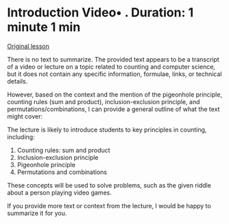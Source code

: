 # Introduction Video• . Duration: 1 minute 1 min

[Original lesson](https://www.coursera.org/learn/uol-fundamentals-of-computer-science/lecture/83Qw9/introduction)

There is no text to summarize. The provided text appears to be a transcript of a video or lecture on a topic related to counting and computer science, but it does not contain any specific information, formulae, links, or technical details.

However, based on the context and the mention of the pigeonhole principle, counting rules (sum and product), inclusion-exclusion principle, and permutations/combinations, I can provide a general outline of what the text might cover:

The lecture is likely to introduce students to key principles in counting, including:

1. Counting rules: sum and product
2. Inclusion-exclusion principle
3. Pigeonhole principle
4. Permutations and combinations

These concepts will be used to solve problems, such as the given riddle about a person playing video games.

If you provide more text or context from the lecture, I would be happy to summarize it for you.

